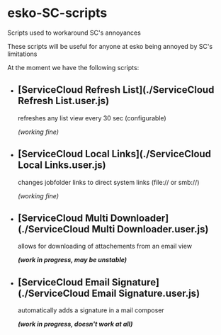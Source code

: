 esko-SC-scripts
====== 
Scripts used to workaround SC's annoyances

These scripts will be useful for anyone at esko being annoyed by SC's limitations

At the moment we have the following scripts:
+ [ServiceCloud Refresh List](./ServiceCloud Refresh List.user.js)
  ------

  refreshes any list view every 30 sec (configurable)
  
  _(working fine)_

+ [ServiceCloud Local Links](./ServiceCloud Local Links.user.js)
  ------

  changes jobfolder links to direct system links (file:// or smb://)
  
  _(working fine)_

+ [ServiceCloud Multi Downloader](./ServiceCloud Multi Downloader.user.js)
  ------

  allows for downloading of attachements from an email view
  
  _**(work in progress, may be unstable)**_

+ [ServiceCloud Email Signature](./ServiceCloud Email Signature.user.js)
  ------

  automatically adds a signature in a mail composer
  
  _**(work in progress, doesn't work at all)**_

